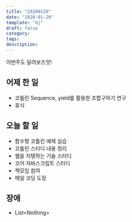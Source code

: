 ```yaml
---
title: "20200120"
date: "2020-01-20"
template: "dj"
draft: false
category: 
tags:
description:
---
```


이번주도 달려보즈앗!

## 어제 한 일

* 코틀린 Sequence, yield를 활용한 조합구하기 연구
* 휴식

## 오늘 할 일

* 함수형 코틀린 예제 실습
* 코틀린 스터디 내용 정리
* 웹을 지탱하는 기술 스터디
* 코어 자바스크립트 스터디
* 책모임 참여
* 매일 코딩 도장

## 장애

* List\<Nothing>
